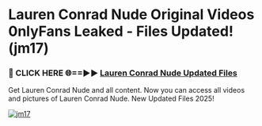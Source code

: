# Lauren Conrad Nude Original Videos 0nlyFans Leaked - Files Updated! (jm17)

<h3>🔴 CLICK HERE 🌐==►► <a href="https://tinyurl.com/5h6xmrr3" rel="nofollow">Lauren Conrad Nude Updated Files</a></h3>

Get Lauren Conrad Nude and all content. Now you can access all videos and pictures of Lauren Conrad Nude. New Updated Files 2025!

[![jm17](https://i.imgur.com/KVD873Z.gif)](https://tinyurl.com/5h6xmrr3)
